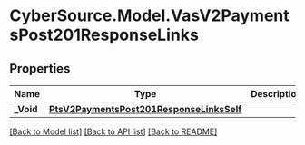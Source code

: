 # CyberSource.Model.VasV2PaymentsPost201ResponseLinks
## Properties

Name | Type | Description | Notes
------------ | ------------- | ------------- | -------------
**_Void** | [**PtsV2PaymentsPost201ResponseLinksSelf**](PtsV2PaymentsPost201ResponseLinksSelf.md) |  | [optional] 

[[Back to Model list]](../README.md#documentation-for-models) [[Back to API list]](../README.md#documentation-for-api-endpoints) [[Back to README]](../README.md)

